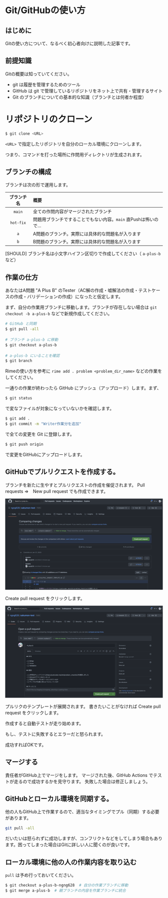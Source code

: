 # Git/GitHubの使い方

## はじめに

Gitの使い方について、なるべく初心者向けに説明した記事です。


## 前提知識

Gitの概要は知っていてください。

 - git は履歴を管理するためのツール
 - GitHub は git で管理しているリポジトリをネット上で共有・管理するサイト
 - Git のブランチについての基本的な知識（ブランチとは何者か程度）


# リポジトリのクローン

```sh
$ git clone <URL>
```

`<URL>` で指定したリポジトリを自分のローカル環境にクローンします。

つまり、コマンドを打った場所に作問用ディレクトリが生成されます。

## ブランチの構成

ブランチは次の形で運用します。

|ブランチ名|概要|
|:--:|:--|
|`main`|全ての作問内容がマージされたブランチ|
|`hot-fix`|問題用ブランチですることでもない内容。`main` 直Pushは怖いので…|
|`a`|A問題のブランチ。実際には具体的な問題名が入ります|
|`b`|B問題のブランチ。実際には具体的な問題名が入ります|

[SHOULD] ブランチ名は小文字ハイフン区切りで作成してください（ `a-plus-b` など）

## 作業の仕方

あなたはA問題 "A Plus B" のTester（AC解の作成・嘘解法の作成・テストケースの作成・バリデーションの作成）になったと仮定します。

まず、自分の作業用ブランチに移動します。ブランチが存在しない場合は `git checkout -b a-plus-b` などで新規作成してください。

```sh
# GitHub と同期
$ git pull -all

# ブランチ a-plus-b に移動
$ git checkout a-plus-b

# a-plus-b にいることを確認
$ git branch
```

Rimeの使い方を参考に `rime add . problem <problem_dir_name>` などの作業をしてください。

一通りの作業が終わったら GitHub にプッシュ（アップロード）します。まず、

```sh
$ git status
```

で変なファイルが対象になっていないかを確認します。

```sh
$ git add .
$ git commit -m "Writer作業分を追加"
```

で全ての変更を Git に登録します。

```sh
$ git push origin 
```

で変更をGitHubにアップロードします。

## GitHubでプルリクエストを作成する。

ブランチを新たに生やすとプルリクエストの作成を催促されます。
Pull requests =>　New pull request でも作成できます。

![プルリク解説1](./screenshot/pullreq1.png)

Create pull request をクリックします。

![プルリク解説2](./screenshot/pullreq2.png)

プルリクのテンプレートが展開されます。
書きたいことがなければ Create pull request をクリックします。

作成すると自動テストが走り始めます。

もし、テストに失敗するとエラーだと怒られます。

成功すればOKです。

## マージする

責任者がGitHub上でマージをします。
マージされた後、GitHub Actions でテストが走るので成功するかを見守ります。
失敗した場合は修正しましょう。

## GitHubとローカル環境を同期する。

他の人もGitHub上で作業するので、適当なタイミングでプル（同期）する必要があります。

```sh
git pull -all
```

だいたいは怒られずに成功しますが、コンフリクトなどをしてしまう場合もあります。困ってしまった場合はGitに詳しい人に聞くのが良いです。

## ローカル環境に他の人の作業内容を取り込む

`pull` は予め行っておいてください。

```sh
$ git checkout a-plus-b-ngng628  # 自分の作業ブランチに移動
$ git merge a-plus-b  # 親ブランチの内容を作業ブランチに統合
```

